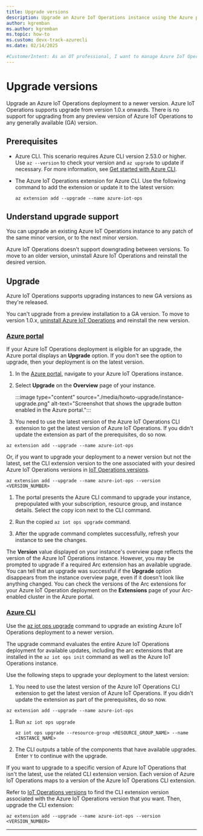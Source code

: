 ```yaml
---
title: Upgrade versions
description: Upgrade an Azure IoT Operations instance using the Azure portal or CLI.
author: kgremban
ms.author: kgremban
ms.topic: how-to
ms.custom: devx-track-azurecli
ms.date: 02/14/2025

#CustomerIntent: As an OT professional, I want to manage Azure IoT Operations instances.
---
```


# Upgrade versions

Upgrade an Azure IoT Operations deployment to a newer version. Azure IoT Operations supports upgrade from version 1.0.x onwards. There is no support for upgrading from any preview version of Azure IoT Operations to any generally available (GA) version.

## Prerequisites

* Azure CLI. This scenario requires Azure CLI version 2.53.0 or higher. Use `az --version` to check your version and `az upgrade` to update if necessary. For more information, see [Get started with Azure CLI](/cli/azure/get-started-with-azure-cli).

* The Azure IoT Operations extension for Azure CLI. Use the following command to add the extension or update it to the latest version:

  ```azurecli
  az extension add --upgrade --name azure-iot-ops
  ```

## Understand upgrade support

You can upgrade an existing Azure IoT Operations instance to any patch of the same minor version, or to the next minor version.

Azure IoT Operations doesn't support downgrading between versions. To move to an older version, uninstall Azure IoT Operations and reinstall the desired version. 

## Upgrade

Azure IoT Operations supports upgrading instances to new GA versions as they're released.

You can't upgrade from a preview installation to a GA version. To move to version 1.0.x, [uninstall Azure IoT Operations](howto-manage-update-uninstall.md#uninstall) and reinstall the new version.

### [Azure portal](#tab/portal)

If your Azure IoT Operations deployment is eligible for an upgrade, the Azure portal displays an **Upgrade** option. If you don't see the option to upgrade, then your deployment is on the latest version.

1. In the [Azure portal](https://portal.azure.com), navigate to your Azure IoT Operations instance.

1. Select **Upgrade** on the **Overview** page of your instance.

   :::image type="content" source="./media/howto-upgrade/instance-upgrade.png" alt-text="Screenshot that shows the upgrade button enabled in the Azure portal.":::

1. You need to use the latest version of the Azure IoT Operations CLI extension to get the latest version of Azure IoT Operations. If you didn't update the extension as part of the prerequisites, do so now.

  ```azurecli
  az extension add --upgrade --name azure-iot-ops
  ```

  Or, if you want to upgrade your deployment to a newer version but not the latest, set the CLI extension version to the one associated with your desired Azure IoT Operations versions in [IoT Operations versions](https://aka.ms/aio-versions).

   ```azurecli
   az extension add --upgrade --name azure-iot-ops --version <VERSION_NUMBER>
   ```

1. The portal presents the Azure CLI command to upgrade your instance, prepopulated with your subscription, resource group, and instance details. Select the copy icon next to the CLI command.

1. Run the copied `az iot ops upgrade` command.

1. After the upgrade command completes successfully, refresh your instance to see the changes.

The **Version** value displayed on your instance's overview page reflects the version of the Azure IoT Operations instance. However, you may be prompted to upgrade if a required Arc extension has an available upgrade. You can tell that an upgrade was successful if the **Upgrade** option disappears from the instance overview page, even if it doesn't look like anything changed. You can check the versions of the Arc extensions for your Azure IoT Operation deployment on the **Extensions** page of your Arc-enabled cluster in the Azure portal.

### [Azure CLI](#tab/cli)

Use the [az iot ops upgrade](/cli/azure/iot/ops#az-iot-ops-upgrade) command to upgrade an existing Azure IoT Operations deployment to a newer version.

The upgrade command evaluates the entire Azure IoT Operations deployment for available updates, including the arc extensions that are installed in the `az iot ops init` command as well as the Azure IoT Operations instance.

Use the following steps to upgrade your deployment to the latest version:

1. You need to use the latest version of the Azure IoT Operations CLI extension to get the latest version of Azure IoT Operations. If you didn't update the extension as part of the prerequisites, do so now.

  ```azurecli
  az extension add --upgrade --name azure-iot-ops
  ```

1. Run `az iot ops upgrade`

   ```azurecli
   az iot ops upgrade --resource-group <RESOURCE_GROUP_NAME> --name <INSTANCE_NAME>
   ```

1. The CLI outputs a table of the components that have available upgrades. Enter `Y` to continue with the upgrade.

If you want to upgrade to a specific version of Azure IoT Operations that isn't the latest, use the related CLI extension version. Each version of Azure IoT Operations maps to a version of the Azure IoT Operations CLI extension.

Refer to [IoT Operations versions](https://aka.ms/aio-versions) to find the CLI extension version associated with the Azure IoT Operations version that you want. Then, upgrade the CLI extension:

   ```azurecli
   az extension add --upgrade --name azure-iot-ops --version <VERSION_NUMBER>
   ```

---

